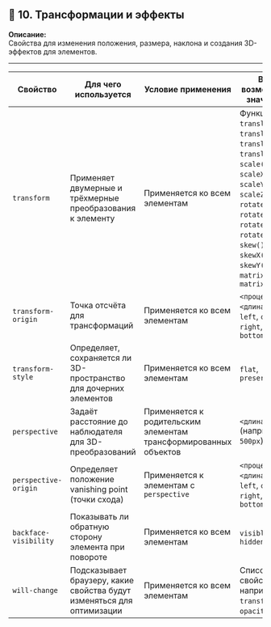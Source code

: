 ## 🔄 10. Трансформации и эффекты

**Описание:**  
Свойства для изменения положения, размера, наклона и создания 3D-эффектов для элементов.

---

|Свойство|Для чего используется|Условие применения|Все возможные значения|
|---|---|---|---|
|`transform`|Применяет двумерные и трёхмерные преобразования к элементу|Применяется ко всем элементам|Функции: `translate()`, `translateX()`, `translateY()`, `translateZ()`, `scale()`, `scaleX()`, `scaleY()`, `scaleZ()`, `rotate()`, `rotateX()`, `rotateY()`, `rotateZ()`, `skew()`, `skewX()`, `skewY()`, `matrix()`, `matrix3d()`|
|`transform-origin`|Точка отсчёта для трансформаций|Применяется ко всем элементам|`<процент>`, `<длина>`, `left`, `center`, `right`, `top`, `bottom`|
|`transform-style`|Определяет, сохраняется ли 3D-пространство для дочерних элементов|Применяется ко всем элементам|`flat`, `preserve-3d`|
|`perspective`|Задаёт расстояние до наблюдателя для 3D-преобразований|Применяется к родительским элементам трансформированных объектов|`<длина>` (например, `500px`), `none`|
|`perspective-origin`|Определяет положение vanishing point (точки схода)|Применяется к элементам с `perspective`|`<процент>`, `<длина>`, `left`, `center`, `right`, `top`, `bottom`|
|`backface-visibility`|Показывать ли обратную сторону элемента при повороте|Применяется ко всем элементам|`visible`, `hidden`|
|`will-change`|Подсказывает браузеру, какие свойства будут изменяться для оптимизации|Применяется ко всем элементам|Список свойств, например: `transform`, `opacity` и т.д.|
